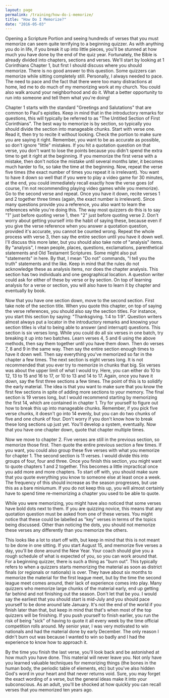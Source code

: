 ```yaml
---
layout: page
permalink: /training/how-do-i-memorize/
title: "How Do I Memorize?"
date: "2016-05-03"
---
```


Opening a Scripture Portion and seeing hundreds of verses that you must memorize can seem quite terrifying to a beginning quizzer. As with anything you do in life, if you break it up into little pieces, you'll be stunned at how much you have done by the end of the quiz year. Fortunately, the Bible is already divided into chapters, sections and verses. We'll start by looking at 1 Corinthians Chapter 1, but first I should discuss where you should memorize. There is no good answer to this question. Some quizzers can memorize while sitting completely still. Personally, I always needed to pace. The need to pace and the fact that there were too many distractions at home, led me to do much of my memorizing work at my church. You could also walk around your neighborhood and do it. What a better opportunity to run into someone and tell them what you're doing!

Chapter 1 starts with the standard "Greetings and Salutations" that are common to Paul's epistles. Keep in mind that in the introductory remarks for questions, this will typically be referred to as "The Untitled Section of First Corinthians". The best way to memorize is by section, so typically you should divide the section into manageable chunks. Start with verse one. Read it, then try to recite it without looking. Check the portion to make sure you are saying it right. Remember, you want to be as accurate as possible, so don't ignore "little" mistakes. If you hit a quotation question on that verse, you don't want to lose the points because you didn't spend the extra time to get it right at the beginning. If you memorize the first verse with a mistake, then don't notice the mistake until several months later, it becomes much harder to fix, so take the time at the beginning. Now, repeat the verse five times (the exact number of times you repeat it is irrelevant). You want to have it down so well that if you were to play a video game for 30 minutes, at the end, you could immediately recall exactly how the verse goes (of course, I'm not recommending playing video games while you memorize). Go to the second verse and repeat. Once you have it down, recite verses 1 and 2 together three times (again, the exact number is irrelevant). Since many questions provide you a reference, you also want to learn the references while you're doing this. The way most quizzers do this is to say "1" just before quoting verse 1, then "2" just before quoting verse 2. Don't worry about getting yourself into the habit of saying these, because even if you give the verse reference when you answer a quotation question, provided it's accurate, you cannot be counted wrong. Repeat the whole process with verse 3, then say the entire section until you have it down well. I'll discuss this more later, but you should also take note of "analysis" items. By "analysis", I mean people, places, questions, exclamations, parenthetical statements and Old Testament Scriptures. Some might also put "statements" in here. By that, I mean "Do not" commands, "I tell you the truth" statements and the like. Keep in mind that the rules do not acknowledge these as analysis items, nor does the chapter analysis. This section has two individuals and one geographical location. A question writer could ask for either of these by verse or by section. On top of learning analysis for a verse or section, you will also have to learn it by chapter and eventually by book.

Now that you have one section down, move to the second section. First take note of the section title. When you quote this chapter, on top of saying the verse references, you should also say the section titles. For instance, you start this section by saying: "Thanksgiving. 1:4 to 1:9". Question writers almost always put a locator in the introductory remarks and knowing your section titles is vital to being able to answer (and interrupt) questions. This section is six verses long. While you could do all six verses in one batch, try breaking it up into two batches. Learn verses 4, 5 and 6 using the above methods, then say them together until you have them down. Then do verses 7, 8 and 9 in the same way. Then say the entire section enough times to have it down well. Then say everything you've memorized so far in the chapter a few times. The next section is eight verses long. It is not recommended that you ever try to memorize in chunks that big. Six verses was about the upper limit of what I would try. Here, you can either do 10 to 12, 13 to 15 and 16 to 17, or 10 to 13 and 14 to 17. Again, once you have it down, say the first three sections a few times. The point of this is to solidify the early material. The idea is that you want to make sure that you know the first few sections in spite of adding more sections to your memory. The final section is 19 verses long, but I would recommend starting by memorizing the first 14, which are contained in chapter 1. Try for yourself to figure out how to break this up into manageable chunks. Remember, if you pick five verse chunks, it doesn't go into 14 evenly, but you can do two chunks of five and one chunk of four. Don't worry if you don't know how to break these long sections up just yet. You'll develop a system, eventually. Now that you have one chapter down, quote that chapter multiple times.

Now we move to chapter 2. Five verses are still in the previous section, so memorize those first. Then quote the entire previous section a few times. If you want, you could also group these five verses with what you memorize for chapter 1. The second section is 11 verses. I would divide this into groups of four, four and three. Once you finish this section, you might want to quote chapters 1 and 2 together. This becomes a little impractical once you add more and more chapters. To start off with, you should make sure that you quote everything you know to someone else at least once a week. The frequency of this should increase as the season progresses, but use this as a bare miniumum. If you do not keep this up, you will almost certainly have to spend time re-memorizing a chapter you used to be able to quote.

While you were memorizing, you might have also noticed that some verses have bold dots next to them. If you are quizzing novice, this means that any quotation question must be asked from one of these verses. You might notice that these could be labelled as "key" verses in terms of the topics being discussed. Other than noticing the dots, you should not memorize these verses any differently than you memorize the others.

This looks like a lot to start off with, but keep in mind that this is not meant to be done in one sitting. If you start August 15, and memorize five verses a day, you'll be done around the New Year. Your coach should give you a rough schedule of what is expected of you, so you can work around that. For a beginning quizzer, there is such a thing as "burn out". This typically refers to when a quizzers starts memorizing the material as soon as district finals (or regionals or nationals) is over. They have about six months to memorize the material for the first league meet, but by the time the second league meet comes around, their lack of experience comes into play. Many quizzers who memorize large chunks of the material early, end up getting far behind and not finishing out the season. Don't let that be you. I would say the earliest that you should start is mid-July and you should pace yourself to be done around late January. It's not the end of the world if you finish later than that, but keep in mind that that's when most of the top quizzers will be finishing. If you push yourself to finish earlier, you run the risk of being "sick" of having to quote it all every week by the time official competition rolls around. My senior year, I was very motivated to win nationals and had the material done by early December. The only reason I didn't burn out was because I wanted to win so badly and I had the experience to know how to approach it.

By the time you finish the last verse, you'll look back and be astonished at how much you have done. This material will never leave you. Not only have you learned valuable techniques for memorizing things (the bones in the human body, the periodic table of elements, etc) but you've also hidden God's word in your heart and that never returns void. Sure, you may forget the exact wording of a verse, but the general ideas make it into your subconscious. As an adult, you'll be shocked at how quickly you can recall verses that you memorized ten years ago.
